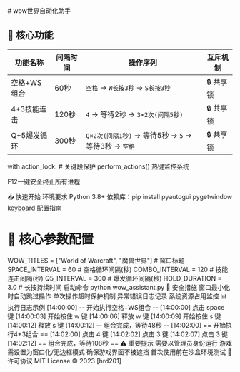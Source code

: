 <MARKDOWN>
# wow世界自动化助手

## 🚀 核心功能

| 功能名称         | 间隔时间   | 操作序列                           | 互斥机制 |
|------------------|------------|-----------------------------------|----------|
| 空格+WS组合      | 60秒       | `空格` → `W长按3秒` → `S长按3秒`  | 🔒 共享锁 |
| 4+3技能连击      | 120秒      | `4` → 等待2秒 → `3×2次(间隔5秒)`  | 🔒 共享锁 |
| Q+5爆发循环       | 300秒      | `Q×2次(间隔1秒)` → 等待5秒 → `5` → 等待3秒 → `空格` | 🔒 共享锁 |



with action_lock:  # 关键段保护
    perform_actions()
热键监控系统

F12一键安全终止所有进程

📥 快速开始
环境要求
Python 3.8+
依赖库：pip install pyautogui pygetwindow keyboard
配置指南
<PYTHON>
# 🔧 核心参数配置
WOW_TITLES = ["World of Warcraft", "魔兽世界"]  # 窗口标题
SPACE_INTERVAL = 60    # 空格循环间隔(秒)
COMBO_INTERVAL = 120   # 技能连击间隔(秒) 
Q5_INTERVAL = 300      # 爆发循环间隔(秒)
HOLD_DURATION = 3.0    # 长按持续时间
启动命令
<BASH>
python wow_assistant.py
🛑 安全措施
窗口最小化时自动跳过操作
单次操作超时保护机制
异常错误日志记录
系统资源占用监控
📊 执行日志示例
<LOG>
[14:00:00] -- 开始执行空格+WS组合 --
[14:00:00] 点击 space 键
[14:00:03] 开始按住 w 键
[14:00:06] 释放 w 键
[14:00:09] 开始按住 s 键
[14:00:12] 释放 s 键
[14:00:12] -- 组合完成，等待48秒 --
[14:02:00] == 开始执行4+3组合 ==
[14:02:00] 点击 4 键
[14:02:02] 点击 3 键
[14:02:07] 点击 3 键
[14:02:12] == 组合完成，等待108秒 ==
⚠️ 重要提示
需要以管理员身份运行
游戏需设置为窗口化/无边框模式
确保游戏界面不被遮挡
首次使用前在沙盒环境测试
📜 许可协议
MIT License © 2023 [hrd201]
